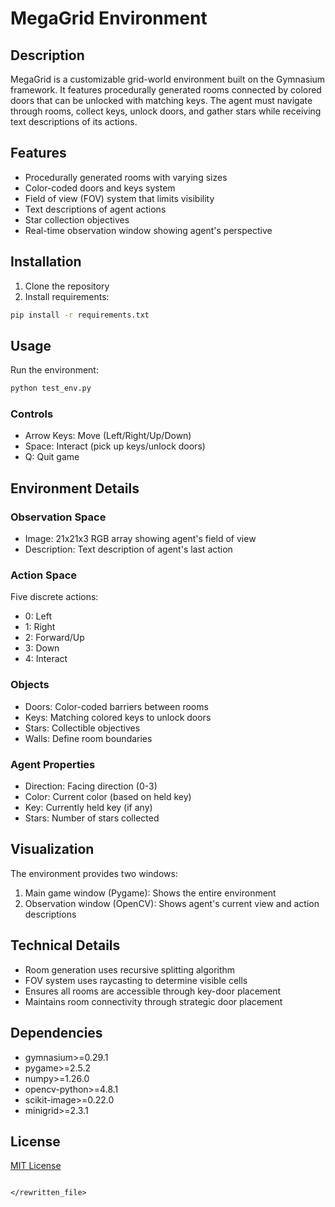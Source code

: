 # MegaGrid Environment

## Description
MegaGrid is a customizable grid-world environment built on the Gymnasium framework. It features procedurally generated rooms connected by colored doors that can be unlocked with matching keys. The agent must navigate through rooms, collect keys, unlock doors, and gather stars while receiving text descriptions of its actions.

## Features
- Procedurally generated rooms with varying sizes
- Color-coded doors and keys system
- Field of view (FOV) system that limits visibility
- Text descriptions of agent actions
- Star collection objectives
- Real-time observation window showing agent's perspective

## Installation
1. Clone the repository
2. Install requirements:
```bash
pip install -r requirements.txt
```

## Usage
Run the environment:
```python
python test_env.py
```

### Controls
- Arrow Keys: Move (Left/Right/Up/Down)
- Space: Interact (pick up keys/unlock doors)
- Q: Quit game

## Environment Details

### Observation Space
- Image: 21x21x3 RGB array showing agent's field of view
- Description: Text description of agent's last action

### Action Space
Five discrete actions:
- 0: Left
- 1: Right
- 2: Forward/Up
- 3: Down
- 4: Interact

### Objects
- Doors: Color-coded barriers between rooms
- Keys: Matching colored keys to unlock doors
- Stars: Collectible objectives
- Walls: Define room boundaries

### Agent Properties
- Direction: Facing direction (0-3)
- Color: Current color (based on held key)
- Key: Currently held key (if any)
- Stars: Number of stars collected

## Visualization
The environment provides two windows:
1. Main game window (Pygame): Shows the entire environment
2. Observation window (OpenCV): Shows agent's current view and action descriptions

## Technical Details
- Room generation uses recursive splitting algorithm
- FOV system uses raycasting to determine visible cells
- Ensures all rooms are accessible through key-door placement
- Maintains room connectivity through strategic door placement

## Dependencies
- gymnasium>=0.29.1
- pygame>=2.5.2
- numpy>=1.26.0
- opencv-python>=4.8.1
- scikit-image>=0.22.0
- minigrid>=2.3.1

## License
[MIT License](https://opensource.org/licenses/MIT)
```

</rewritten_file>